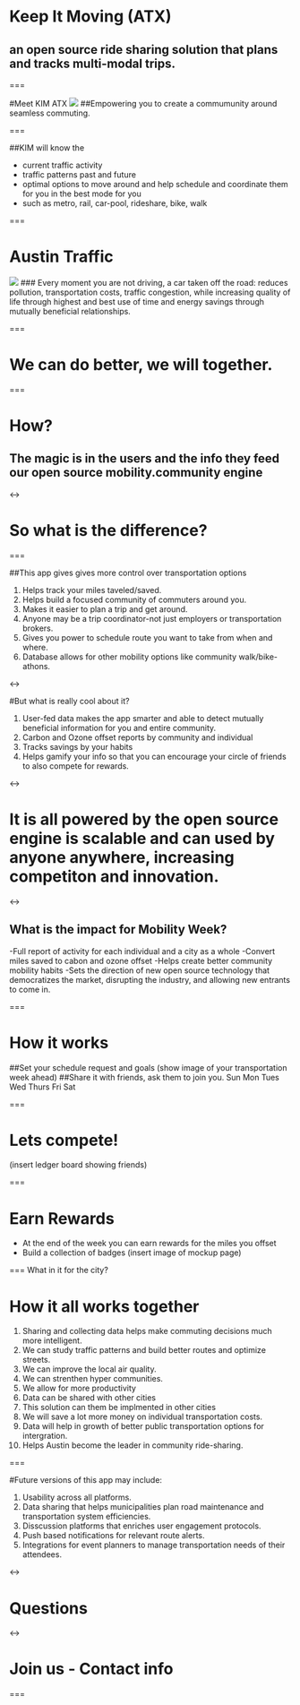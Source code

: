 # Keep It Moving (ATX)
## an open source ride sharing solution that plans and tracks multi-modal trips.

===

#Meet KIM ATX
<img src="http://cdn2.sosueme.ie/wp-content/uploads/2014/09/0799.png"/>
##Empowering you to create a commumunity around seamless commuting.

===

##KIM will know the 
- current traffic activity
- traffic patterns past and future
- optimal options to move around and help schedule and coordinate them for you in the best mode for you
- such as metro, rail, car-pool, rideshare, bike, walk

===

# Austin Traffic
<img src="http://techzette.com/wp-content/uploads/2014/02/traffic-austin.jpg"/>
### Every moment you are not driving, a car taken off the road: reduces pollution, transportation costs, traffic congestion, while increasing quality of life through highest and best use of time and energy savings through mutually beneficial relationships.

===

# We can do better, we will together.

===

# How?
## The magic is in the users and the info they feed our open source mobility.community engine
<->
# So what is the difference?

===

##This app gives gives more control over transportation options
1. Helps track your miles taveled/saved.
2. Helps build a focused community of commuters around you.
3. Makes it easier to plan a trip and get around.
4. Anyone may be a trip coordinator-not just employers or transportation brokers.
5. Gives you power to schedule route you want to take from when and where.
6. Database allows for other mobility options like community walk/bike-athons.

<->

#But what is really cool about it?
1. User-fed data makes the app smarter and able to detect mutually beneficial information for you and entire community.
2. Carbon and Ozone offset reports by community and individual
3. Tracks savings by your habits
4. Helps gamify your info so that you can encourage your circle of friends to also compete for rewards.

<->

# It is all powered by the open source engine is scalable and can used by anyone anywhere, increasing competiton and innovation.

<->

## What is the impact for Mobility Week?
-Full report of activity for each individual and a city as a whole
-Convert miles saved to cabon and ozone offset
-Helps create better community mobility habits
-Sets the direction of new open source technology that democratizes the market, disrupting the industry, and allowing new entrants to come in.

===

# How it works
##Set your schedule request and goals
(show image of your transportation week ahead)
##Share it with friends, ask them to join you. 
Sun
Mon
Tues
Wed
Thurs
Fri
Sat

===

# Lets compete!
(insert ledger board showing friends)

===

# Earn Rewards
- At the end of the week you can earn rewards for the miles you offset
- Build a collection of badges
(insert image of mockup page)

===
What in it for the city?
# How it all works together
1. Sharing and collecting data helps make commuting decisions much more intelligent.
2. We can study traffic patterns and build better routes and optimize streets.
3. We can improve the local air quality.
4. We can strenthen hyper communities.
5. We allow for more productivity
6. Data can be shared with other cities
7. This solution can them be implmented in other cities
8. We will save a lot more money on individual transportation costs.
9. Data will help in growth of better public transportation options for intergration.
10. Helps Austin become the leader in community ride-sharing.

===

#Future versions of this app may include:
1. Usability across all platforms.
2. Data sharing that helps municipalities plan road maintenance and transportation system efficiencies.
3. Disscussion platforms that enriches user engagement protocols.
4. Push based notifications for relevant route alerts.
5. Integrations for event planners to manage transportation needs of their attendees.

<-> 

# Questions

<-> 

# Join us - Contact info

===

